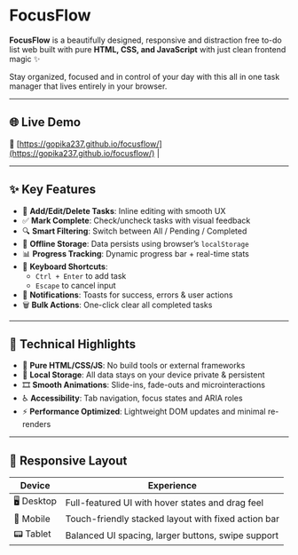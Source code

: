 # FocusFlow 
**FocusFlow** is a beautifully designed, responsive and distraction free to-do list web built with pure **HTML, CSS, and JavaScript** with just clean frontend magic ✨

Stay organized, focused and in control of your day with this all in one task manager that lives entirely in your browser.

---

## 🌐 Live Demo

🔗 [https://gopika237.github.io/focusflow/](https://gopika237.github.io/focusflow/)         |

---

## ✨ Key Features

- 📌 **Add/Edit/Delete Tasks**: Inline editing with smooth UX
- ✅ **Mark Complete**: Check/uncheck tasks with visual feedback
- 🔍 **Smart Filtering**: Switch between All / Pending / Completed
- 💾 **Offline Storage**: Data persists using browser’s `localStorage`
- 📊 **Progress Tracking**: Dynamic progress bar + real-time stats
- 🎯 **Keyboard Shortcuts**:
  - `Ctrl + Enter` to add task
  - `Escape` to cancel input
- 🔔 **Notifications**: Toasts for success, errors & user actions
- 🗑 **Bulk Actions**: One-click clear all completed tasks

---

## 🚀 Technical Highlights

- 🧱 **Pure HTML/CSS/JS**: No build tools or external frameworks
- 🧠 **Local Storage**: All data stays on your device private & persistent
- 🎞 **Smooth Animations**: Slide-ins, fade-outs and microinteractions
- ♿ **Accessibility**: Tab navigation, focus states and ARIA roles
- ⚡ **Performance Optimized**: Lightweight DOM updates and minimal re-renders

---

## 📱 Responsive Layout

| Device   | Experience |
|----------|------------|
| 🖥 Desktop | Full-featured UI with hover states and drag feel |
| 📱 Mobile  | Touch-friendly stacked layout with fixed action bar |
| 📟 Tablet  | Balanced UI spacing, larger buttons, swipe support |



